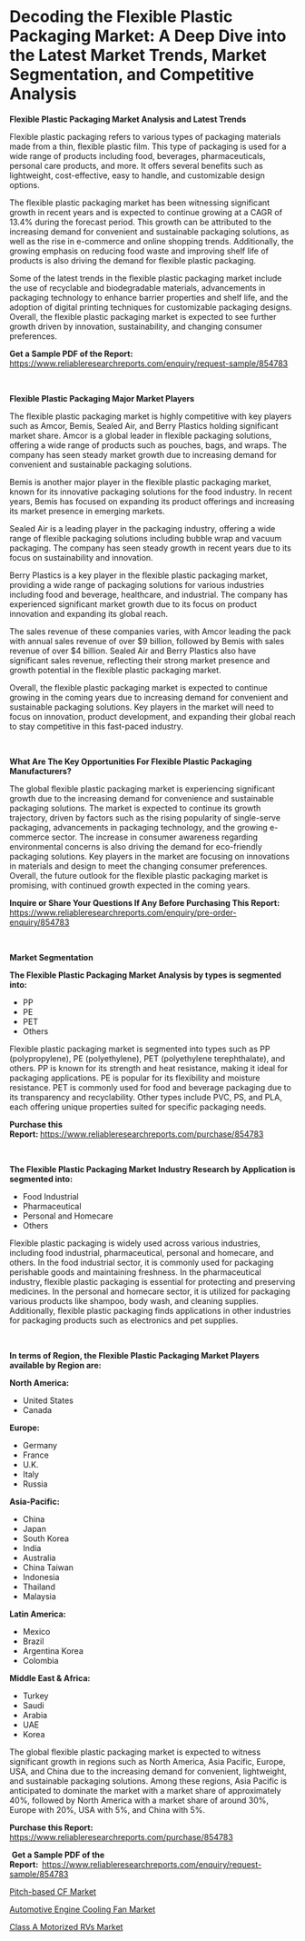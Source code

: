 <p><h1>Decoding the Flexible Plastic Packaging Market: A Deep Dive into the Latest Market Trends, Market Segmentation, and Competitive Analysis</h1></p><p><strong>Flexible Plastic Packaging Market Analysis and Latest Trends</strong></p>
<p><p>Flexible plastic packaging refers to various types of packaging materials made from a thin, flexible plastic film. This type of packaging is used for a wide range of products including food, beverages, pharmaceuticals, personal care products, and more. It offers several benefits such as lightweight, cost-effective, easy to handle, and customizable design options.</p><p>The flexible plastic packaging market has been witnessing significant growth in recent years and is expected to continue growing at a CAGR of 13.4% during the forecast period. This growth can be attributed to the increasing demand for convenient and sustainable packaging solutions, as well as the rise in e-commerce and online shopping trends. Additionally, the growing emphasis on reducing food waste and improving shelf life of products is also driving the demand for flexible plastic packaging.</p><p>Some of the latest trends in the flexible plastic packaging market include the use of recyclable and biodegradable materials, advancements in packaging technology to enhance barrier properties and shelf life, and the adoption of digital printing techniques for customizable packaging designs. Overall, the flexible plastic packaging market is expected to see further growth driven by innovation, sustainability, and changing consumer preferences.</p></p>
<p><strong>Get a Sample PDF of the Report:&nbsp;</strong> <a href="https://www.reliableresearchreports.com/enquiry/request-sample/854783">https://www.reliableresearchreports.com/enquiry/request-sample/854783</a></p>
<p>&nbsp;</p>
<p><strong>Flexible Plastic Packaging Major Market Players</strong></p>
<p><p>The flexible plastic packaging market is highly competitive with key players such as Amcor, Bemis, Sealed Air, and Berry Plastics holding significant market share. Amcor is a global leader in flexible packaging solutions, offering a wide range of products such as pouches, bags, and wraps. The company has seen steady market growth due to increasing demand for convenient and sustainable packaging solutions.</p><p>Bemis is another major player in the flexible plastic packaging market, known for its innovative packaging solutions for the food industry. In recent years, Bemis has focused on expanding its product offerings and increasing its market presence in emerging markets.</p><p>Sealed Air is a leading player in the packaging industry, offering a wide range of flexible packaging solutions including bubble wrap and vacuum packaging. The company has seen steady growth in recent years due to its focus on sustainability and innovation.</p><p>Berry Plastics is a key player in the flexible plastic packaging market, providing a wide range of packaging solutions for various industries including food and beverage, healthcare, and industrial. The company has experienced significant market growth due to its focus on product innovation and expanding its global reach.</p><p>The sales revenue of these companies varies, with Amcor leading the pack with annual sales revenue of over $9 billion, followed by Bemis with sales revenue of over $4 billion. Sealed Air and Berry Plastics also have significant sales revenue, reflecting their strong market presence and growth potential in the flexible plastic packaging market.</p><p>Overall, the flexible plastic packaging market is expected to continue growing in the coming years due to increasing demand for convenient and sustainable packaging solutions. Key players in the market will need to focus on innovation, product development, and expanding their global reach to stay competitive in this fast-paced industry.</p></p>
<p>&nbsp;</p>
<p><strong>What Are The Key Opportunities For Flexible Plastic Packaging Manufacturers?</strong></p>
<p><p>The global flexible plastic packaging market is experiencing significant growth due to the increasing demand for convenience and sustainable packaging solutions. The market is expected to continue its growth trajectory, driven by factors such as the rising popularity of single-serve packaging, advancements in packaging technology, and the growing e-commerce sector. The increase in consumer awareness regarding environmental concerns is also driving the demand for eco-friendly packaging solutions. Key players in the market are focusing on innovations in materials and design to meet the changing consumer preferences. Overall, the future outlook for the flexible plastic packaging market is promising, with continued growth expected in the coming years.</p></p>
<p><strong>Inquire or Share Your Questions If Any Before Purchasing This Report:</strong> <a href="https://www.reliableresearchreports.com/enquiry/pre-order-enquiry/854783">https://www.reliableresearchreports.com/enquiry/pre-order-enquiry/854783</a></p>
<p>&nbsp;</p>
<p><strong>Market Segmentation</strong></p>
<p><strong>The Flexible Plastic Packaging Market Analysis by types is segmented into:</strong></p>
<p><ul><li>PP</li><li>PE</li><li>PET</li><li>Others</li></ul></p>
<p><p>Flexible plastic packaging market is segmented into types such as PP (polypropylene), PE (polyethylene), PET (polyethylene terephthalate), and others. PP is known for its strength and heat resistance, making it ideal for packaging applications. PE is popular for its flexibility and moisture resistance. PET is commonly used for food and beverage packaging due to its transparency and recyclability. Other types include PVC, PS, and PLA, each offering unique properties suited for specific packaging needs.</p></p>
<p><strong>Purchase this Report:&nbsp;</strong><a href="https://www.reliableresearchreports.com/purchase/854783">https://www.reliableresearchreports.com/purchase/854783</a></p>
<p>&nbsp;</p>
<p><strong>The Flexible Plastic Packaging Market Industry Research by Application is segmented into:</strong></p>
<p><ul><li>Food Industrial</li><li>Pharmaceutical</li><li>Personal and Homecare</li><li>Others</li></ul></p>
<p><p>Flexible plastic packaging is widely used across various industries, including food industrial, pharmaceutical, personal and homecare, and others. In the food industrial sector, it is commonly used for packaging perishable goods and maintaining freshness. In the pharmaceutical industry, flexible plastic packaging is essential for protecting and preserving medicines. In the personal and homecare sector, it is utilized for packaging various products like shampoo, body wash, and cleaning supplies. Additionally, flexible plastic packaging finds applications in other industries for packaging products such as electronics and pet supplies.</p></p>
<p>&nbsp;</p>
<p><strong>In terms of Region, the Flexible Plastic Packaging Market Players available by Region are:</strong></p>
<p>
    <p> <strong> North America: </strong>
        <ul>
            <li>United States</li>
            <li>Canada</li>
        </ul>
        </p> 
    <p> <strong> Europe: </strong>
        <ul>
            <li>Germany</li>
            <li>France</li>
            <li>U.K.</li>
            <li>Italy</li>
            <li>Russia</li>
        </ul>
        </p> 
    <p> <strong> Asia-Pacific: </strong>
        <ul>
            <li>China</li>
            <li>Japan</li>
            <li>South Korea</li>
            <li>India</li>
            <li>Australia</li>
            <li>China Taiwan</li>
            <li>Indonesia</li>
            <li>Thailand</li>
            <li>Malaysia</li>
        </ul>
        </p> 
    <p> <strong> Latin America: </strong>
        <ul>
            <li>Mexico</li>
            <li>Brazil</li>
            <li>Argentina Korea</li>
            <li>Colombia</li>
        </ul>
        </p> 
    <p> <strong> Middle East & Africa: </strong>
        <ul>
            <li>Turkey</li>
            <li>Saudi</li>
            <li>Arabia</li>
            <li>UAE</li>
            <li>Korea</li>
        </ul>
    </p>
    </p>
<p><p>The global flexible plastic packaging market is expected to witness significant growth in regions such as North America, Asia Pacific, Europe, USA, and China due to the increasing demand for convenient, lightweight, and sustainable packaging solutions. Among these regions, Asia Pacific is anticipated to dominate the market with a market share of approximately 40%, followed by North America with a market share of around 30%, Europe with 20%, USA with 5%, and China with 5%.</p></p>
<p><strong>Purchase this Report: </strong><a href="https://www.reliableresearchreports.com/purchase/854783">https://www.reliableresearchreports.com/purchase/854783</a></p>
<p>&nbsp;<strong>Get a Sample PDF of the Report:&nbsp;&nbsp;</strong><a href="https://www.reliableresearchreports.com/enquiry/request-sample/854783">https://www.reliableresearchreports.com/enquiry/request-sample/854783</a></p>
<p><strong></strong></p>
<p><p><a href="https://view.publitas.com/reportprime-1/pitch-based-cf-market-analysis-examines-its-scope-on-growth-opportunities-and-forecasted-trends-spanning-from-2023-to-2030/">Pitch-based CF Market</a></p><p><a href="https://view.publitas.com/reportprime-1/automotive-engine-cooling-fan-market-research-report-unlocks-analysis-on-the-market-financial-status-market-size-and-market-revenue-upto-2030/">Automotive Engine Cooling Fan Market</a></p><p><a href="https://view.publitas.com/reportprime-1/global-class-a-motorized-rvs-market-size-and-market-trends-insights-and-projections-from-2023-to-2030/">Class A Motorized RVs Market</a></p></p>
